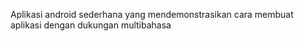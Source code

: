 Aplikasi android sederhana yang mendemonstrasikan cara membuat aplikasi dengan dukungan multibahasa

